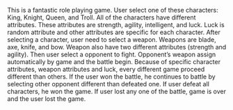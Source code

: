 This is a fantastic role playing game. User select one of these characters: King, Knight, Queen, and Troll. All of the characters have different attributes. These attributes are strength, agility, intelligent, and luck. Luck is random attribute and other attributes are specific for each character. After selecting a character, user need to select a weapon. Weapons are blade, axe, knife, and bow. Weapon also have two different attributes (strength and agility). Then user select a opponent to fight. Opponent’s weapon assign automatically by game and the battle begin. Because of specific character attributes, weapon attributes and luck, every different game proceed different than others. If the user won the battle, he continues to battle by selecting other opponent different than defeated one. If user defeat all characters, he won the game. If user lost any one of the battle, game is over and the user lost the game.
